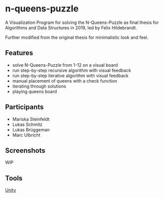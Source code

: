 # n-queens-puzzle

A Visualization Program for solving the N-Queens-Puzzle as final thesis for Algorithms and Data Structures in 2019, led by Felix Hildebrandt.

Further modified from the original thesis for minimalistic look and feel.

## Features

- solve N-Queens-Puzzle from 1-12 on a visual board
- run step-by-step recursive algorithm with visual feedback
- run step-by-step iterative algorithm with visual feedback
- manual placement of queens with a check function
- iterating through solutions
- playing queens board

## Participants 

- Mariska Steinfeldt
- Lukas Schmitz
- Lukas Brüggeman
- Marc Ulbricht

## Screenshots

WIP

## Tools

[Unity](https://unity.com/)